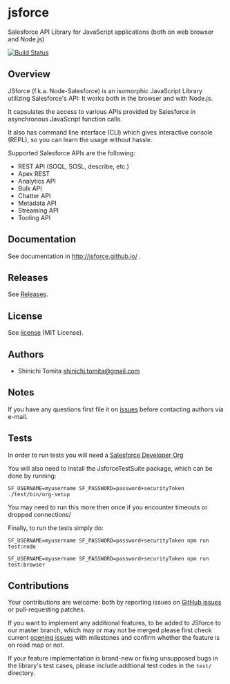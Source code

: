 # jsforce 

Salesforce API Library for JavaScript applications (both on web browser and Node.js)

[![Build Status](https://secure.travis-ci.org/jsforce/jsforce.png)](http://travis-ci.org/jsforce/jsforce)

## Overview

JSforce (f.k.a. Node-Salesforce) is an isomorphic JavaScript Library utilizing Salesforce's API: It works both in the browser and with Node.js.

It capsulates the access to various APIs provided by Salesforce in asynchronous JavaScript function calls.

It also has command line interface (CLI) which gives interactive console (REPL), so you can learn the usage without hassle.

Supported Salesforce APIs are the following:

- REST API (SOQL, SOSL, describe, etc.)
- Apex REST
- Analytics API
- Bulk API
- Chatter API
- Metadata API
- Streaming API
- Tooling API

## Documentation

See documentation in http://jsforce.github.io/ .

## Releases

See [Releases](https://github.com/jsforce/jsforce/releases).

## License

See [license](LICENSE) (MIT License).

## Authors

- Shinichi Tomita <shinichi.tomita@gmail.com>


## Notes

If you have any questions first file it on [issues](https://github.com/jsforce/jsforce/issues) before contacting authors via e-mail.

## Tests

In order to run tests you will need a [Salesforce Developer Org](https://developer.salesforce.com/signup)

You will also need to install the JsforceTestSuite package, which can be done by running:

    SF_USERNAME=myusername SF_PASSWORD=password+securityToken ./test/bin/org-setup

You may need to run this more then once if you encounter timeouts or dropped connections/

Finally, to run the tests simply do:

    SF_USERNAME=myusername SF_PASSWORD=password+securityToken npm run test:node

    SF_USERNAME=myusername SF_PASSWORD=password+securityToken npm run test:browser

## Contributions

Your contributions are welcome: both by reporting issues on [GitHub issues](https://github.com/jsforce/jsforce/issues) or pull-requesting patches.

If you want to implement any additional features, to be added to JSforce to our master branch, which may or may not be merged please first check current [opening issues](https://github.com/jsforce/jsforce/issues?q=is%3Aopen) with milestones and confirm whether the feature is on road map or not.

If your feature implementation is brand-new or fixing unsupposed bugs in the library's test cases, please include addtional test codes in the `test/` directory.




